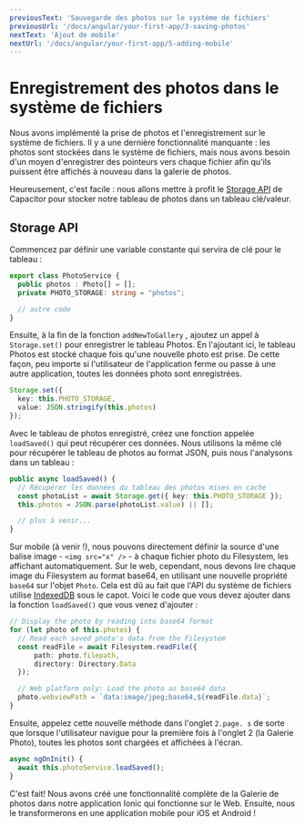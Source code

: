```yaml
---
previousText: 'Sauvegarde des photos sur le système de fichiers'
previousUrl: '/docs/angular/your-first-app/3-saving-photos'
nextText: 'Ajout de mobile'
nextUrl: '/docs/angular/your-first-app/5-adding-mobile'
---
```


# Enregistrement des photos dans le système de fichiers

Nous avons implémenté la prise de photos et l'enregistrement sur le système de fichiers. Il y a une dernière fonctionnalité manquante : les photos sont stockées dans le système de fichiers, mais nous avons besoin d'un moyen d'enregistrer des pointeurs vers chaque fichier afin qu'ils puissent être affichés à nouveau dans la galerie de photos.

Heureusement, c'est facile : nous allons mettre à profit le [Storage API](https://capacitor.ionicframework.com/docs/apis/storage) de Capacitor pour stocker notre tableau de photos dans un tableau clé/valeur.

## Storage API

Commencez par définir une variable constante qui servira de clé pour le tableau :

```typescript
export class PhotoService {
  public photos : Photo[] = [];
  private PHOTO_STORAGE: string = "photos";

  // autre code
}
```

Ensuite, à la fin de la fonction `addNewToGallery` , ajoutez un appel à `Storage.set()` pour enregistrer le tableau Photos. En l'ajoutant ici, le tableau Photos est stocké chaque fois qu'une nouvelle photo est prise. De cette façon, peu importe si l'utilisateur de l'application ferme ou passe à une autre application, toutes les données photo sont enregistrées.

```typescript
Storage.set({
  key: this.PHOTO_STORAGE,
  value: JSON.stringify(this.photos)
});
```

Avec le tableau de photos enregistré, créez une fonction appelée `loadSaved()` qui peut récupérer ces données. Nous utilisons la même clé pour récupérer le tableau de photos au format JSON, puis nous l'analysons dans un tableau :

```typescript
public async loadSaved() {
  // Récupérer les données du tableau des photos mises en cache
  const photoList = await Storage.get({ key: this.PHOTO_STORAGE });
  this.photos = JSON.parse(photoList.value) || [];

  // plus à venir...
}
```

Sur mobile (à venir !), nous pouvons directement définir la source d'une balise image - `<img src="x" />` - à chaque fichier photo du Filesystem, les affichant automatiquement. Sur le web, cependant, nous devons lire chaque image du Filesystem au format base64, en utilisant une nouvelle propriété `base64` sur l'objet `Photo`. Cela est dû au fait que l'API du système de fichiers utilise [IndexedDB](https://developer.mozilla.org/en-US/docs/Web/API/IndexedDB_API) sous le capot. Voici le code que vous devez ajouter dans la fonction `loadSaved()` que vous venez d'ajouter :

```typescript
// Display the photo by reading into base64 format
for (let photo of this.photos) {
  // Read each saved photo's data from the Filesystem
  const readFile = await Filesystem.readFile({
      path: photo.filepath,
      directory: Directory.Data
  });

  // Web platform only: Load the photo as base64 data
  photo.webviewPath = `data:image/jpeg;base64,${readFile.data}`;
}
```

Ensuite, appelez cette nouvelle méthode dans l'onglet `2.page. s` de sorte que lorsque l'utilisateur navigue pour la première fois à l'onglet 2 (la Galerie Photo), toutes les photos sont chargées et affichées à l'écran.

```typescript
async ngOnInit() {
  await this.photoService.loadSaved();
}
```

C'est fait! Nous avons créé une fonctionnalité complète de la Galerie de photos dans notre application Ionic qui fonctionne sur le Web. Ensuite, nous le transformerons en une application mobile pour iOS et Android !
